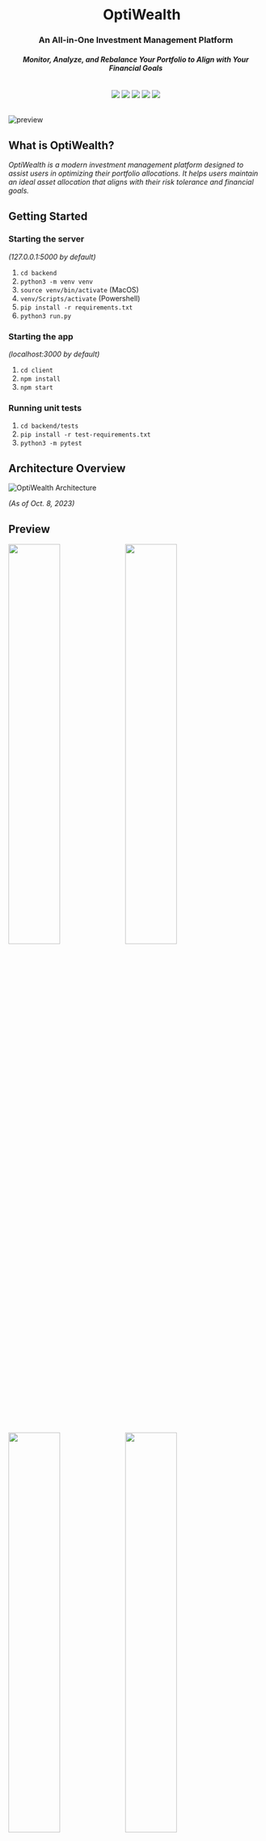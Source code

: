 <div align="center">
    <div id="user-content-toc">
      <ul>
          <summary><h1 style="display: inline-block; margin-bottom:0px">OptiWealth</h1></summary>
      </ul>
    </div>
    <h3>An All-in-One Investment Management Platform</h3>
    <h4><i>Monitor, Analyze, and Rebalance Your Portfolio to Align with Your Financial Goals</i></h4>
    <br>
    <img src="https://img.shields.io/badge/Typescript-%2320232a.svg?style=for-the-badge&logo=typescript&logoColor=blue"/>
    <img src="https://img.shields.io/badge/Flask-%23404d59.svg?style=for-the-badge&logo=flask&logoColor=white"/>
    <img src="https://img.shields.io/badge/PostgreSQL-336791?style=for-the-badge&logo=postgresql&logoColor=white"/>
    <img src="https://img.shields.io/badge/Firebase-039BE5?style=for-the-badge&logo=Firebase&logoColor=white"/>
    <img src="https://img.shields.io/badge/tailwindcss-%2338B2AC.svg?style=for-the-badge&logo=tailwind-css&logoColor=white"/>
    <br><br>
</div>

![preview](https://github.com/ericcxie/OptiWealth/assets/66566975/48d51d8e-acb3-4f0b-9a98-78c450f2ea14)

## What is OptiWealth?

_OptiWealth is a modern investment management platform designed to assist users in optimizing their portfolio allocations. It helps users maintain an ideal asset allocation that aligns with their risk tolerance and financial goals._

## Getting Started

### Starting the server

_(127.0.0.1:5000 by default)_

1. `cd backend`
1. `python3 -m venv venv`
1. `source venv/bin/activate` (MacOS)
1. `venv/Scripts/activate` (Powershell)
1. `pip install -r requirements.txt`
1. `python3 run.py`

### Starting the app

_(localhost:3000 by default)_

1. `cd client`
1. `npm install`
1. `npm start`

### Running unit tests

1. `cd backend/tests`
1. `pip install -r test-requirements.txt`
1. `python3 -m pytest`

## Architecture Overview

<picture>
  <source media="(prefers-color-scheme: dark)" srcset="https://github.com/ericcxie/OptiWealth/assets/66566975/7af25ed5-41a8-43b2-a674-aae10d32d98c">  
  <source media="(prefers-color-scheme: light)" srcset="https://github.com/ericcxie/OptiWealth/assets/66566975/6093f3a0-806b-4c87-afca-a10300b5b9d6">
  <img alt="OptiWealth Architecture" src="https://github.com/ericcxie/OptiWealth/assets/66566975/7af25ed5-41a8-43b2-a674-aae10d32d98c">
</picture>

_(As of Oct. 8, 2023)_

## Preview

<img src="https://github.com/ericcxie/OptiWealth/assets/66566975/6fde1071-29f7-4bae-b08b-70ce1842556b" width="45%"></img> <img src="https://github.com/ericcxie/OptiWealth/assets/66566975/704b74ee-6efe-4829-853b-d0e049e05b8e" width="45%"></img> <img src="https://github.com/ericcxie/OptiWealth/assets/66566975/c91d8e02-2d7e-488c-b287-5efc1f47395a" width="45%"></img> <img src="https://github.com/ericcxie/OptiWealth/assets/66566975/2632333e-8763-4f89-b804-4a0cfe2a4c27" width="45%"></img>

